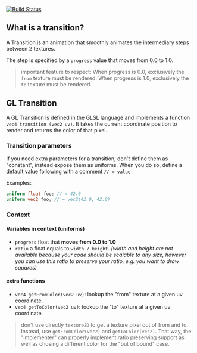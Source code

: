 [![Build Status](https://travis-ci.org/gltransitions/gl-transitions.svg?branch=master)](https://travis-ci.org/gltransitions/gl-transitions)

## What is a transition?

A Transition is an animation that smoothly animates the intermediary steps between 2 textures.

The step is specified by a `progress` value that moves from 0.0 to 1.0.

> important feature to respect: When progress is 0.0, exclusively the `from` texture must be rendered. When progress is 1.0, exclusively the `to` texture must be rendered.

## GL Transition

A GL Transition is defined in the GLSL language and implements a function `vec4 transition (vec2 uv)`. It takes the current coordinate position to render and returns the color of that pixel.

### Transition parameters

If you need extra parameters for a transition, don't define them as "constant", instead expose them as uniforms.
When you do so, define a default value following with a comment `// = value`

Examples:

```glsl
uniform float foo; // = 42.0
uniform vec2 foo; // = vec2(42.0, 42.0)
```

### Context

#### Variables in context (uniforms)

- `progress` float that **moves from 0.0 to 1.0**
- `ratio` a float equals to `width / height`. *(width and height are not available because your code should be scalable to any size, however you can use this ratio to preserve your ratio, e.g. you want to draw squares)*

#### extra functions

- `vec4 getFromColor(vec2 uv)`: lookup the "from" texture at a given uv coordinate.
- `vec4 getToColor(vec2 uv)`: lookup the "to" texture at a given uv coordinate.

> don't use directly `texture2D` to get a texture pixel out of from and to. Instead, use `getFromColor(vec2)` and `getToColor(vec2)`. That way, the "implementer" can properly implement ratio preserving support as well as chosing a different color for the "out of bound" case.
